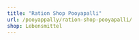 ```yaml
---
title: "Ration Shop Pooyapalli"
url: /pooyappally/ration-shop-pooyapalli/
shop: Lebensmittel
---
```

